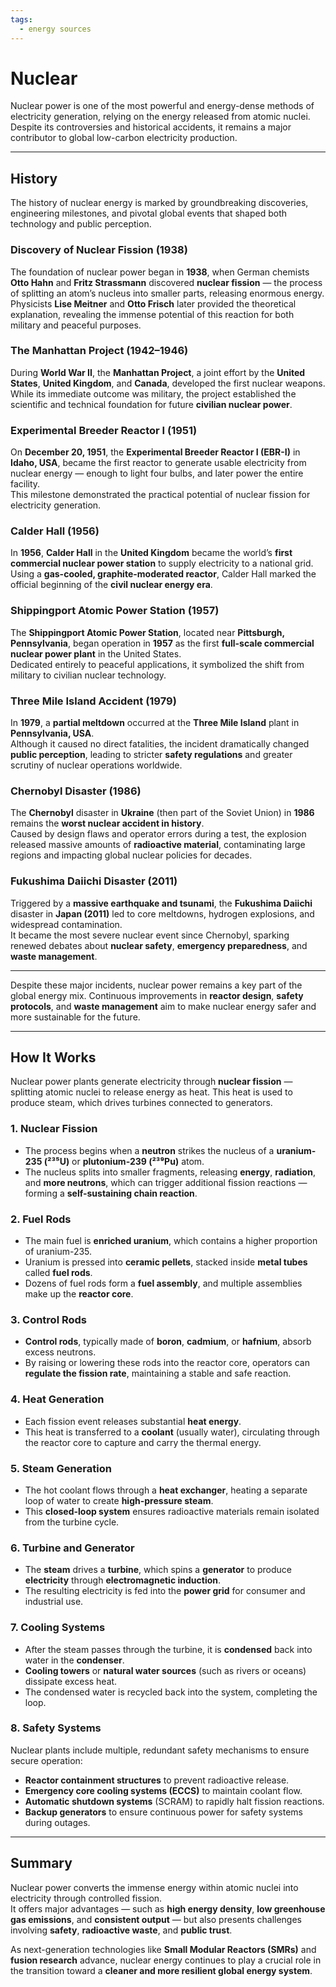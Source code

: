 ```yaml
---
tags:
  - energy sources
---
```


# Nuclear

Nuclear power is one of the most powerful and energy-dense methods of electricity generation, relying on the energy released from atomic nuclei. Despite its controversies and historical accidents, it remains a major contributor to global low-carbon electricity production.

---

## History

The history of nuclear energy is marked by groundbreaking discoveries, engineering milestones, and pivotal global events that shaped both technology and public perception.

### Discovery of Nuclear Fission (1938)

The foundation of nuclear power began in **1938**, when German chemists **Otto Hahn** and **Fritz Strassmann** discovered **nuclear fission** — the process of splitting an atom’s nucleus into smaller parts, releasing enormous energy.  
Physicists **Lise Meitner** and **Otto Frisch** later provided the theoretical explanation, revealing the immense potential of this reaction for both military and peaceful purposes.

### The Manhattan Project (1942–1946)

During **World War II**, the **Manhattan Project**, a joint effort by the **United States**, **United Kingdom**, and **Canada**, developed the first nuclear weapons.  
While its immediate outcome was military, the project established the scientific and technical foundation for future **civilian nuclear power**.

### Experimental Breeder Reactor I (1951)

On **December 20, 1951**, the **Experimental Breeder Reactor I (EBR-I)** in **Idaho, USA**, became the first reactor to generate usable electricity from nuclear energy — enough to light four bulbs, and later power the entire facility.  
This milestone demonstrated the practical potential of nuclear fission for electricity generation.

### Calder Hall (1956)

In **1956**, **Calder Hall** in the **United Kingdom** became the world’s **first commercial nuclear power station** to supply electricity to a national grid.  
Using a **gas-cooled, graphite-moderated reactor**, Calder Hall marked the official beginning of the **civil nuclear energy era**.

### Shippingport Atomic Power Station (1957)

The **Shippingport Atomic Power Station**, located near **Pittsburgh, Pennsylvania**, began operation in **1957** as the first **full-scale commercial nuclear power plant** in the United States.  
Dedicated entirely to peaceful applications, it symbolized the shift from military to civilian nuclear technology.

### Three Mile Island Accident (1979)

In **1979**, a **partial meltdown** occurred at the **Three Mile Island** plant in **Pennsylvania, USA**.  
Although it caused no direct fatalities, the incident dramatically changed **public perception**, leading to stricter **safety regulations** and greater scrutiny of nuclear operations worldwide.

### Chernobyl Disaster (1986)

The **Chernobyl** disaster in **Ukraine** (then part of the Soviet Union) in **1986** remains the **worst nuclear accident in history**.  
Caused by design flaws and operator errors during a test, the explosion released massive amounts of **radioactive material**, contaminating large regions and impacting global nuclear policies for decades.

### Fukushima Daiichi Disaster (2011)

Triggered by a **massive earthquake and tsunami**, the **Fukushima Daiichi** disaster in **Japan (2011)** led to core meltdowns, hydrogen explosions, and widespread contamination.  
It became the most severe nuclear event since Chernobyl, sparking renewed debates about **nuclear safety**, **emergency preparedness**, and **waste management**.

---

Despite these major incidents, nuclear power remains a key part of the global energy mix. Continuous improvements in **reactor design**, **safety protocols**, and **waste management** aim to make nuclear energy safer and more sustainable for the future.

---

## How It Works

Nuclear power plants generate electricity through **nuclear fission** — splitting atomic nuclei to release energy as heat. This heat is used to produce steam, which drives turbines connected to generators.

### 1. Nuclear Fission

- The process begins when a **neutron** strikes the nucleus of a **uranium-235 (²³⁵U)** or **plutonium-239 (²³⁹Pu)** atom.  
- The nucleus splits into smaller fragments, releasing **energy**, **radiation**, and **more neutrons**, which can trigger additional fission reactions — forming a **self-sustaining chain reaction**.

### 2. Fuel Rods

- The main fuel is **enriched uranium**, which contains a higher proportion of uranium-235.  
- Uranium is pressed into **ceramic pellets**, stacked inside **metal tubes** called **fuel rods**.  
- Dozens of fuel rods form a **fuel assembly**, and multiple assemblies make up the **reactor core**.

### 3. Control Rods

- **Control rods**, typically made of **boron**, **cadmium**, or **hafnium**, absorb excess neutrons.  
- By raising or lowering these rods into the reactor core, operators can **regulate the fission rate**, maintaining a stable and safe reaction.

### 4. Heat Generation

- Each fission event releases substantial **heat energy**.  
- This heat is transferred to a **coolant** (usually water), circulating through the reactor core to capture and carry the thermal energy.

### 5. Steam Generation

- The hot coolant flows through a **heat exchanger**, heating a separate loop of water to create **high-pressure steam**.  
- This **closed-loop system** ensures radioactive materials remain isolated from the turbine cycle.

### 6. Turbine and Generator

- The **steam** drives a **turbine**, which spins a **generator** to produce **electricity** through **electromagnetic induction**.  
- The resulting electricity is fed into the **power grid** for consumer and industrial use.

### 7. Cooling Systems

- After the steam passes through the turbine, it is **condensed** back into water in the **condenser**.  
- **Cooling towers** or **natural water sources** (such as rivers or oceans) dissipate excess heat.  
- The condensed water is recycled back into the system, completing the loop.

### 8. Safety Systems

Nuclear plants include multiple, redundant safety mechanisms to ensure secure operation:
- **Reactor containment structures** to prevent radioactive release.  
- **Emergency core cooling systems (ECCS)** to maintain coolant flow.  
- **Automatic shutdown systems** (SCRAM) to rapidly halt fission reactions.  
- **Backup generators** to ensure continuous power for safety systems during outages.

---

## Summary

Nuclear power converts the immense energy within atomic nuclei into electricity through controlled fission.  
It offers major advantages — such as **high energy density**, **low greenhouse gas emissions**, and **consistent output** — but also presents challenges involving **safety**, **radioactive waste**, and **public trust**.

As next-generation technologies like **Small Modular Reactors (SMRs)** and **fusion research** advance, nuclear energy continues to play a crucial role in the transition toward a **cleaner and more resilient global energy system**.
